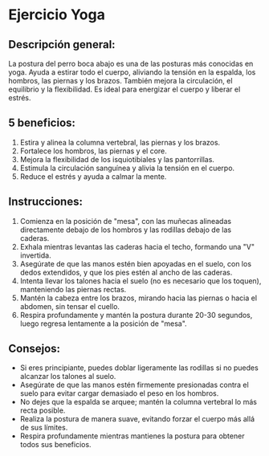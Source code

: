 # Ejercicio Yoga

## Descripción general:
La postura del perro boca abajo es una de las posturas más conocidas en yoga. Ayuda a estirar todo el cuerpo, aliviando la tensión en la espalda, los hombros, las piernas y los brazos. También mejora la circulación, el equilibrio y la flexibilidad. Es ideal para energizar el cuerpo y liberar el estrés.

## 5 beneficios:
1. Estira y alinea la columna vertebral, las piernas y los brazos.
2. Fortalece los hombros, las piernas y el core.
3. Mejora la flexibilidad de los isquiotibiales y las pantorrillas.
4. Estimula la circulación sanguínea y alivia la tensión en el cuerpo.
5. Reduce el estrés y ayuda a calmar la mente.

## Instrucciones:
1. Comienza en la posición de "mesa", con las muñecas alineadas directamente debajo de los hombros y las rodillas debajo de las caderas.
2. Exhala mientras levantas las caderas hacia el techo, formando una "V" invertida.
3. Asegúrate de que las manos estén bien apoyadas en el suelo, con los dedos extendidos, y que los pies estén al ancho de las caderas.
4. Intenta llevar los talones hacia el suelo (no es necesario que los toquen), manteniendo las piernas rectas.
5. Mantén la cabeza entre los brazos, mirando hacia las piernas o hacia el abdomen, sin tensar el cuello.
6. Respira profundamente y mantén la postura durante 20-30 segundos, luego regresa lentamente a la posición de "mesa".

## Consejos:
- Si eres principiante, puedes doblar ligeramente las rodillas si no puedes alcanzar los talones al suelo.
- Asegúrate de que las manos estén firmemente presionadas contra el suelo para evitar cargar demasiado el peso en los hombros.
- No dejes que la espalda se arquee; mantén la columna vertebral lo más recta posible.
- Realiza la postura de manera suave, evitando forzar el cuerpo más allá de sus límites.
- Respira profundamente mientras mantienes la postura para obtener todos sus beneficios.
